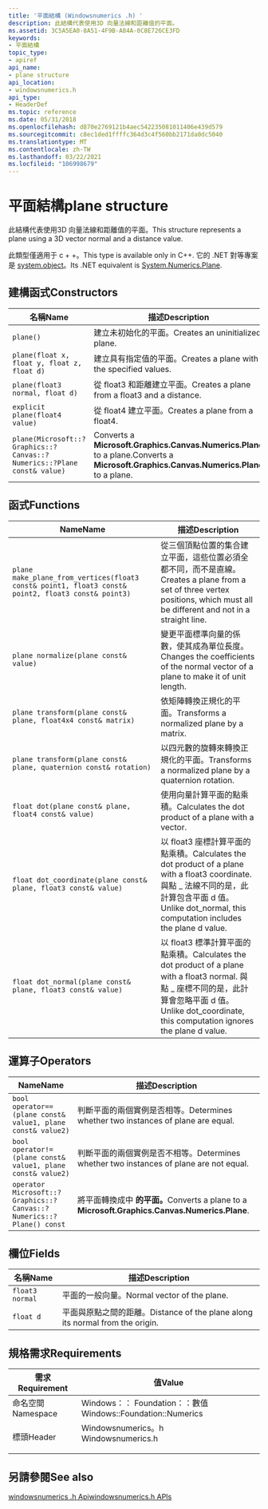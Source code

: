 ```yaml
---
title: '平面結構 (Windowsnumerics .h) '
description: 此結構代表使用3D 向量法線和距離值的平面。
ms.assetid: 3C5A5EA0-8A51-4F9B-A84A-0C8E726CE3FD
keywords:
- 平面結構
topic_type:
- apiref
api_name:
- plane structure
api_location:
- windowsnumerics.h
api_type:
- HeaderDef
ms.topic: reference
ms.date: 05/31/2018
ms.openlocfilehash: d870e2769121b4aec542235081011406e439d579
ms.sourcegitcommit: c8ec1ded1ffffc364d3c4f560bb2171da0dc5040
ms.translationtype: MT
ms.contentlocale: zh-TW
ms.lasthandoff: 03/22/2021
ms.locfileid: "106998679"
---
```

# <a name="plane-structure"></a><span data-ttu-id="d7069-104">平面結構</span><span class="sxs-lookup"><span data-stu-id="d7069-104">plane structure</span></span>

<span data-ttu-id="d7069-105">此結構代表使用3D 向量法線和距離值的平面。</span><span class="sxs-lookup"><span data-stu-id="d7069-105">This structure represents a plane using a 3D vector normal and a distance value.</span></span>

<span data-ttu-id="d7069-106">此類型僅適用于 c + +。</span><span class="sxs-lookup"><span data-stu-id="d7069-106">This type is available only in C++.</span></span> <span data-ttu-id="d7069-107">它的 .NET 對等專案是 [system.object](/dotnet/api/system.numerics.plane?view=netframework-4.8)。</span><span class="sxs-lookup"><span data-stu-id="d7069-107">Its .NET equivalent is [System.Numerics.Plane](/dotnet/api/system.numerics.plane?view=netframework-4.8).</span></span>

## <a name="constructors"></a><span data-ttu-id="d7069-108">建構函式</span><span class="sxs-lookup"><span data-stu-id="d7069-108">Constructors</span></span>

| <span data-ttu-id="d7069-109">名稱</span><span class="sxs-lookup"><span data-stu-id="d7069-109">Name</span></span> | <span data-ttu-id="d7069-110">描述</span><span class="sxs-lookup"><span data-stu-id="d7069-110">Description</span></span> |
|-|-|
| `plane()` | <span data-ttu-id="d7069-111">建立未初始化的平面。</span><span class="sxs-lookup"><span data-stu-id="d7069-111">Creates an uninitialized plane.</span></span> |
| `plane(float x, float y, float z, float d)` | <span data-ttu-id="d7069-112">建立具有指定值的平面。</span><span class="sxs-lookup"><span data-stu-id="d7069-112">Creates a plane with the specified values.</span></span> |
| `plane(float3 normal, float d)` | <span data-ttu-id="d7069-113">從 float3 和距離建立平面。</span><span class="sxs-lookup"><span data-stu-id="d7069-113">Creates a plane from a float3 and a distance.</span></span> |
| `explicit plane(float4 value)` | <span data-ttu-id="d7069-114">從 float4 建立平面。</span><span class="sxs-lookup"><span data-stu-id="d7069-114">Creates a plane from a float4.</span></span> |
| `plane(Microsoft::?Graphics::?Canvas::?Numerics::?Plane const& value)` | <span data-ttu-id="d7069-115">Converts a **Microsoft.Graphics.Canvas.Numerics.Plane** to a plane.</span><span class="sxs-lookup"><span data-stu-id="d7069-115">Converts a **Microsoft.Graphics.Canvas.Numerics.Plane** to a plane.</span></span> |

## <a name="functions"></a><span data-ttu-id="d7069-116">函式</span><span class="sxs-lookup"><span data-stu-id="d7069-116">Functions</span></span>

| <span data-ttu-id="d7069-117">Name</span><span class="sxs-lookup"><span data-stu-id="d7069-117">Name</span></span> | <span data-ttu-id="d7069-118">描述</span><span class="sxs-lookup"><span data-stu-id="d7069-118">Description</span></span> |
|-|-|
| `plane make_plane_from_vertices(float3 const& point1, float3 const& point2, float3 const& point3)` | <span data-ttu-id="d7069-119">從三個頂點位置的集合建立平面，這些位置必須全都不同，而不是直線。</span><span class="sxs-lookup"><span data-stu-id="d7069-119">Creates a plane from a set of three vertex positions, which must all be different and not in a straight line.</span></span> |
| `plane normalize(plane const& value)` | <span data-ttu-id="d7069-120">變更平面標準向量的係數，使其成為單位長度。</span><span class="sxs-lookup"><span data-stu-id="d7069-120">Changes the coefficients of the normal vector of a plane to make it of unit length.</span></span> |
| `plane transform(plane const& plane, float4x4 const& matrix)` | <span data-ttu-id="d7069-121">依矩陣轉換正規化的平面。</span><span class="sxs-lookup"><span data-stu-id="d7069-121">Transforms a normalized plane by a matrix.</span></span> |
| `plane transform(plane const& plane, quaternion const& rotation)` | <span data-ttu-id="d7069-122">以四元數的旋轉來轉換正規化的平面。</span><span class="sxs-lookup"><span data-stu-id="d7069-122">Transforms a normalized plane by a quaternion rotation.</span></span> |
| `float dot(plane const& plane, float4 const& value)` | <span data-ttu-id="d7069-123">使用向量計算平面的點乘積。</span><span class="sxs-lookup"><span data-stu-id="d7069-123">Calculates the dot product of a plane with a vector.</span></span> |
| `float dot_coordinate(plane const& plane, float3 const& value)` | <span data-ttu-id="d7069-124">以 float3 座標計算平面的點乘積。</span><span class="sxs-lookup"><span data-stu-id="d7069-124">Calculates the dot product of a plane with a float3 coordinate.</span></span> <span data-ttu-id="d7069-125">與點 \_ 法線不同的是，此計算包含平面 d 值。</span><span class="sxs-lookup"><span data-stu-id="d7069-125">Unlike dot\_normal, this computation includes the plane d value.</span></span> |
| `float dot_normal(plane const& plane, float3 const& value)` | <span data-ttu-id="d7069-126">以 float3 標準計算平面的點乘積。</span><span class="sxs-lookup"><span data-stu-id="d7069-126">Calculates the dot product of a plane with a float3 normal.</span></span> <span data-ttu-id="d7069-127">與點 \_ 座標不同的是，此計算會忽略平面 d 值。</span><span class="sxs-lookup"><span data-stu-id="d7069-127">Unlike dot\_coordinate, this computation ignores the plane d value.</span></span> |

## <a name="operators"></a><span data-ttu-id="d7069-128">運算子</span><span class="sxs-lookup"><span data-stu-id="d7069-128">Operators</span></span>

| <span data-ttu-id="d7069-129">Name</span><span class="sxs-lookup"><span data-stu-id="d7069-129">Name</span></span> | <span data-ttu-id="d7069-130">描述</span><span class="sxs-lookup"><span data-stu-id="d7069-130">Description</span></span> |
|-|-|
| `bool operator== (plane const& value1, plane const& value2)` | <span data-ttu-id="d7069-131">判斷平面的兩個實例是否相等。</span><span class="sxs-lookup"><span data-stu-id="d7069-131">Determines whether two instances of plane are equal.</span></span> |
| `bool operator!= (plane const& value1, plane const& value2)` | <span data-ttu-id="d7069-132">判斷平面的兩個實例是否不相等。</span><span class="sxs-lookup"><span data-stu-id="d7069-132">Determines whether two instances of plane are not equal.</span></span> |
| `operator Microsoft::?Graphics::?Canvas::?Numerics::?Plane() const` | <span data-ttu-id="d7069-133">將平面轉換成中 **的平面。**</span><span class="sxs-lookup"><span data-stu-id="d7069-133">Converts a plane to a **Microsoft.Graphics.Canvas.Numerics.Plane**.</span></span> |

## <a name="fields"></a><span data-ttu-id="d7069-134">欄位</span><span class="sxs-lookup"><span data-stu-id="d7069-134">Fields</span></span>

| <span data-ttu-id="d7069-135">名稱</span><span class="sxs-lookup"><span data-stu-id="d7069-135">Name</span></span> | <span data-ttu-id="d7069-136">描述</span><span class="sxs-lookup"><span data-stu-id="d7069-136">Description</span></span> |
|-|-|
| `float3 normal` | <span data-ttu-id="d7069-137">平面的一般向量。</span><span class="sxs-lookup"><span data-stu-id="d7069-137">Normal vector of the plane.</span></span> |
| `float d` | <span data-ttu-id="d7069-138">平面與原點之間的距離。</span><span class="sxs-lookup"><span data-stu-id="d7069-138">Distance of the plane along its normal from the origin.</span></span> |

## <a name="requirements"></a><span data-ttu-id="d7069-139">規格需求</span><span class="sxs-lookup"><span data-stu-id="d7069-139">Requirements</span></span>

| <span data-ttu-id="d7069-140">需求</span><span class="sxs-lookup"><span data-stu-id="d7069-140">Requirement</span></span> | <span data-ttu-id="d7069-141">值</span><span class="sxs-lookup"><span data-stu-id="d7069-141">Value</span></span> |
|-|-|
| <span data-ttu-id="d7069-142">命名空間</span><span class="sxs-lookup"><span data-stu-id="d7069-142">Namespace</span></span> | <span data-ttu-id="d7069-143">Windows：： Foundation：：數值</span><span class="sxs-lookup"><span data-stu-id="d7069-143">Windows::Foundation::Numerics</span></span> |
| <span data-ttu-id="d7069-144">標頭</span><span class="sxs-lookup"><span data-stu-id="d7069-144">Header</span></span> | <dl> <span data-ttu-id="d7069-145"><dt>Windowsnumerics。h</dt></span><span class="sxs-lookup"><span data-stu-id="d7069-145"><dt>Windowsnumerics.h</dt></span></span> </dl> |

## <a name="see-also"></a><span data-ttu-id="d7069-146">另請參閱</span><span class="sxs-lookup"><span data-stu-id="d7069-146">See also</span></span>

[<span data-ttu-id="d7069-147">windowsnumerics .h Api</span><span class="sxs-lookup"><span data-stu-id="d7069-147">windowsnumerics.h APIs</span></span>](windowsnumerics-h-apis-portal.md)
